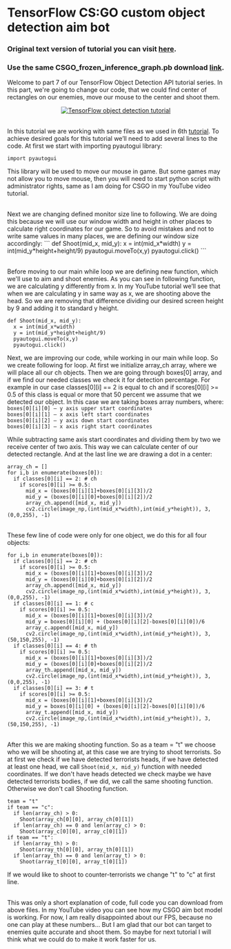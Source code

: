 # TensorFlow CS:GO custom object detection aim bot 
### Original text version of tutorial you can visit [here](http://pylessons.com/Tensorflow-object-detection-csgo-aim-bot).
### Use the same CSGO_frozen_inference_graph.pb download [link](https://drive.google.com/open?id=1U6JBcTKPEG9pxviCidVhkPe459XSJlXm).

Welcome to part 7 of our TensorFlow Object Detection API tutorial series. In this part, we're going to change our code, that we could find center of rectangles on our enemies, move our mouse to the center and shoot them.

<div align="center">
  <a href="https://www.youtube.com/watch?v=nJ3p96TevMw" target="_blank"><img src="https://github.com/pythonlessons/TensorFlow-object-detection-tutorial/blob/master/1_part%20images/6_YouTube.JPG" alt="TensorFlow object detection tutorial"></a>
</div><br>

In this tutorial we are working with same files as we used in 6th [tutorial](https://github.com/pythonlessons/TensorFlow-object-detection-tutorial/tree/master/6_part%20actual%20CSGO%20object%20detection). To achieve desired goals for this tutorial we’ll need to add several lines to the code. At first we start with importing pyautogui library:
```
import pyautogui
```
This library will be used to move our mouse in game. But some games may not allow you to move mouse, then you will need to start python script with administrator rights, same as I am doing for CSGO in my YouTube video tutorial.

<br>
Next we are changing defined monitor size line to following. We are doing this because we will use our window width and height in other places to calculate right coordinates for our game. So to avoid mistakes and not to write same values in many places, we are defining our window size accordingly:
```
def Shoot(mid_x, mid_y):
  x = int(mid_x*width)
  y = int(mid_y*height+height/9)
  pyautogui.moveTo(x,y)
  pyautogui.click()
```

<br>Before moving to our main while loop we are defining new function, which we'll use to aim and shoot enemies. As you can see in following function, we are calculating y differently from x. In my YouTube tutorial we’ll see that when we are calculating y in same way as x, we are shooting above the head. So we are removing that difference dividing our desired screen height by 9 and adding it to standard y height. 
```
def Shoot(mid_x, mid_y):
  x = int(mid_x*width)
  y = int(mid_y*height+height/9)
  pyautogui.moveTo(x,y)
  pyautogui.click()
```

Next, we are improving our code, while working in our main while loop. So we create following for loop. At first we initialize array_ch array, where we will place all our ch objects. Then we are going through boxes[0] array, and if we find our needed classes we check it for detection percentage. For example in our case classes[0][i] == 2 is equal to ch and if scores[0][i] >= 0.5 of this class is equal or more that 50 percent we assume that we detected our object. In this case we are taking boxes array numbers, where:<br>```boxes[0][i][0] – y axis upper start coordinates```<br>```boxes[0][i][1] – x axis left start coordinates```<br>```boxes[0][i][2] – y axis down start coordinates```<br>```boxes[0][i][3] – x axis right start coordinates```

While subtracting same axis start coordinates and dividing them by two we receive center of two axis. This way we can calculate center of our detected rectangle.
And at the last line we are drawing a dot in a center:
```
array_ch = []
for i,b in enumerate(boxes[0]):
  if classes[0][i] == 2: # ch
    if scores[0][i] >= 0.5:
      mid_x = (boxes[0][i][1]+boxes[0][i][3])/2
      mid_y = (boxes[0][i][0]+boxes[0][i][2])/2
      array_ch.append([mid_x, mid_y])
      cv2.circle(image_np,(int(mid_x*width),int(mid_y*height)), 3, (0,0,255), -1)
```

<br>These few line of code were only for one object, we do this for all four objects:
```
for i,b in enumerate(boxes[0]):
  if classes[0][i] == 2: # ch
    if scores[0][i] >= 0.5:
      mid_x = (boxes[0][i][1]+boxes[0][i][3])/2
      mid_y = (boxes[0][i][0]+boxes[0][i][2])/2
      array_ch.append([mid_x, mid_y])
      cv2.circle(image_np,(int(mid_x*width),int(mid_y*height)), 3, (0,0,255), -1)
  if classes[0][i] == 1: # c 
    if scores[0][i] >= 0.5:
      mid_x = (boxes[0][i][1]+boxes[0][i][3])/2
      mid_y = boxes[0][i][0] + (boxes[0][i][2]-boxes[0][i][0])/6
      array_c.append([mid_x, mid_y])
      cv2.circle(image_np,(int(mid_x*width),int(mid_y*height)), 3, (50,150,255), -1)
  if classes[0][i] == 4: # th
    if scores[0][i] >= 0.5:
      mid_x = (boxes[0][i][1]+boxes[0][i][3])/2
      mid_y = (boxes[0][i][0]+boxes[0][i][2])/2
      array_th.append([mid_x, mid_y])
      cv2.circle(image_np,(int(mid_x*width),int(mid_y*height)), 3, (0,0,255), -1)
  if classes[0][i] == 3: # t
    if scores[0][i] >= 0.5:
      mid_x = (boxes[0][i][1]+boxes[0][i][3])/2
      mid_y = boxes[0][i][0] + (boxes[0][i][2]-boxes[0][i][0])/6
      array_t.append([mid_x, mid_y])
      cv2.circle(image_np,(int(mid_x*width),int(mid_y*height)), 3, (50,150,255), -1)
```

<br>After this we are making shooting function. So as a team = "t" we choose who we will be shooting at, at this case we are trying to shoot terrorists. So at first we check if we have detected terrorists heads, if we have detected at least one head, we call ```Shoot(mid_x, mid_y)``` function with needed coordinates. If we don't have heads detected we check maybe we have detected terrorists bodies, if we did, we call the same shooting function. Otherwise we don't call Shooting function.
```
team = "t"
if team == "c":
  if len(array_ch) > 0:
    Shoot(array_ch[0][0], array_ch[0][1])
  if len(array_ch) == 0 and len(array_c) > 0:
    Shoot(array_c[0][0], array_c[0][1])
if team == "t":
  if len(array_th) > 0:
    Shoot(array_th[0][0], array_th[0][1])
  if len(array_th) == 0 and len(array_t) > 0:
    Shoot(array_t[0][0], array_t[0][1])
```
If we would like to shoot to counter-terrorists we change "t" to "c" at first line.

<br>This was only a short explanation of code, full code you can download from above files.
In my YouTube video you can see how my CSGO aim bot model is working. For now, I am really disappointed about our FPS, because no one can play at these numbers... But I am glad that our bot can target to enemies quite accurate and shoot them. So maybe for next tutorial I will think what we could do to make it work faster for us.


